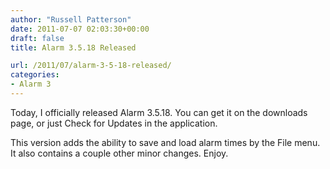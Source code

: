 ```yaml
---
author: "Russell Patterson"
date: 2011-07-07 02:03:30+00:00
draft: false
title: Alarm 3.5.18 Released

url: /2011/07/alarm-3-5-18-released/
categories:
- Alarm 3
---
```


Today, I officially released Alarm 3.5.18. You can get it on the downloads page, or just Check for Updates in the application.

This version adds the ability to save and load alarm times by the File menu. It also contains a couple other minor changes. Enjoy.
